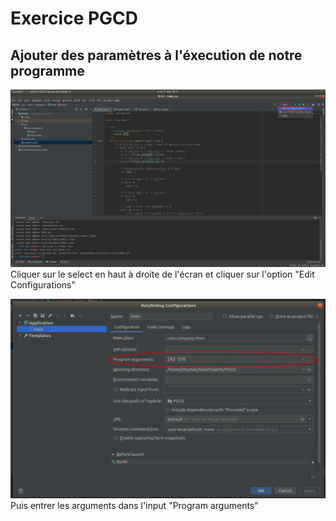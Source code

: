 # Exercice PGCD
## Ajouter des paramètres à l'éxecution de notre programme
![](img/1.png)
Cliquer sur le select en haut à droite de l'écran et cliquer sur l'option "Edit Configurations"

![](img/2.png)
Puis entrer les arguments dans l'input "Program arguments"















